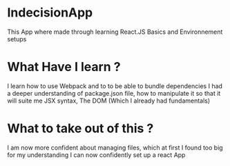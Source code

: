 # IndecisionApp

This App where made through learning React.JS Basics and Environnement setups

# What Have I learn ?

I learn how to use Webpack and to to be able to bundle dependencies
I had a deeper understanding of package.json file, how to manipulate it so that it will suite me
JSX syntax, The DOM (Which I already had fundamentals)

# What to take out of this ?

I am now more confident about managing files, which at first I found too big for my understanding
I can now confidently set up a react App
